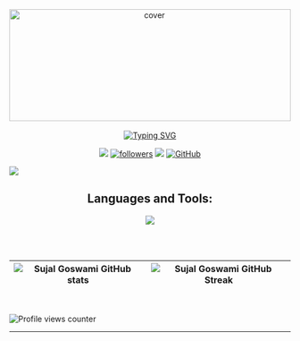 <div align="center">
<img width="100%" height = "200px" src="https://media.giphy.com/media/RbDKaczqWovIugyJmW/giphy.gif" alt="cover" />
</div>

<br/>  

<div align="center">
<a href="https://git.io/typing-svg"><img src="https://readme-typing-svg.herokuapp.com?font=Fira+Code&size=22&pause=1000&center=true&width=435&lines=Hey+%F0%9F%91%8B%2C+I'm+Sujal+Goswami!" alt="Typing SVG" /></a>
</div>

<p align="center">
<a href="https://www.instagram.com/sujal_goswami02/"><img src="https://img.shields.io/badge/instagram-%23E4405F.svg?&style=for-the-badge&logo=instagram&logoColor=white"></a>
<a href="https://twitter.com/sujalgoswami30"><img alt="followers" title="Follow me on Twitter" src="https://img.shields.io/badge/Twitter-1DA1F2?style=for-the-badge&logo=twitter&logoColor=white"/></a>
<a href="https://www.linkedin.com/in/sujal-goswami/"><img src="https://img.shields.io/badge/linkedin-%230077B5.svg?&style=for-the-badge&logo=linkedin&logoColor=white"></a>
<a href="https://github.com/sujal-goswami"><img src="https://img.shields.io/badge/github-%23121011.svg?style=for-the-badge&amp;logo=github&amp;logoColor=white" alt="GitHub"></a>

<a href="https://github.com/404"><img src="https://user-images.githubusercontent.com/73097560/115834477-dbab4500-a447-11eb-908a-139a6edaec5c.gif"></a>

<h2 align="center">Languages and Tools:</h2>

<p align="center">  
<a href="https://skillicons.dev"><img src="https://skillicons.dev/icons?i=java,c,cpp,git,py,kotlin,androidstudio,git,github,linux,mysql,atom,bash,eclipse,gatsby,idea,powershell,regex,stackoverflow,vscode,md,svg&perline=11" /></a>
</p>
<br/>
<br/>  


| ![Sujal Goswami GitHub stats](https://github-readme-stats.vercel.app/api?username=sujal-goswami&show_icons=true&theme=ayu-mirage) | ![Sujal Goswami GitHub Streak](https://github-readme-streak-stats.herokuapp.com/?user=sujal-goswami&theme=ayu-mirage) |
| :---: | :---: |

<br/>  


![Profile views counter](https://komarev.com/ghpvc/?username=sujal-goswami&&style=flat-square)  


----
